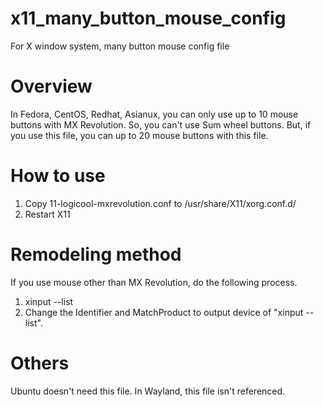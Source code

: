 # x11_many_button_mouse_config
For X window system, many button mouse config file

# Overview
In Fedora, CentOS, Redhat, Asianux,
you can only use up to 10 mouse buttons with MX Revolution.
So, you can't use Sum wheel buttons. 
But, if you use this file, you can up to 20 mouse buttons with this file.

# How to use
1. Copy 11-logicool-mxrevolution.conf to /usr/share/X11/xorg.conf.d/
2. Restart X11

# Remodeling method

If you use mouse other than MX Revolution, do the following process.

1. xinput --list
2. Change the Identifier and MatchProduct to output device of "xinput --list".

# Others
Ubuntu doesn't need this file.
In Wayland, this file isn't referenced.

